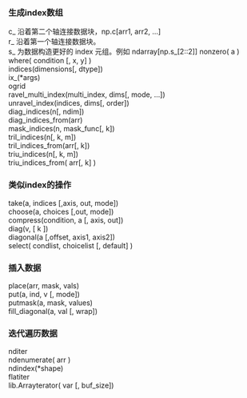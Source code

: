 ### 生成index数组

c\_  沿着第二个轴连接数据块，np.c\[arr1, arr2, ...\]  
r\_  沿着第一个轴连接数据块。  
s\_  为数据构造更好的 index 元组。例如 ndarray[np.s_[2::2]]
nonzero\( a \)  
where\( condition \[, x, y\] \)  
indices\(dimensions\[, dtype\]\)  
ix\_\(\*args\)  
ogrid  
ravel\_multi\_index\(multi\_index, dims\[, mode, ...\]\)  
unravel\_index\(indices, dims\[, order\]\)  
diag\_indices\(n\[, ndim\]\)  
diag\_indices\_from\(arr\)  
mask\_indices\(n, mask\_func\[, k\]\)  
tril\_indices\(n\[, k, m\]\)  
tril\_indices\_from\(arr\[, k\]\)  
triu\_indices\(n\[, k, m\]\)  
triu\_indices\_from\( arr\[, k\] \)

### 类似index的操作

take\(a, indices \[,axis, out, mode\]\)  
choose\(a, choices \[,out, mode\]\)  
compress\(condition, a \[, axis, out\]\)  
diag\(v,  \[ k \]\)  
diagonal\(a \[,offset, axis1, axis2\]\)  
select\( condlist, choicelist  \[, default\] \)

### 插入数据

place\(arr, mask, vals\)  
put\(a, ind, v  \[, mode\]\)  
putmask\(a, mask, values\)  
fill\_diagonal\(a, val   \[, wrap\]\)

### 迭代遍历数据

nditer  
ndenumerate\( arr \)  
ndindex\(\*shape\)  
flatiter  
lib.Arrayterator\( var \[, buf\_size\]\)

